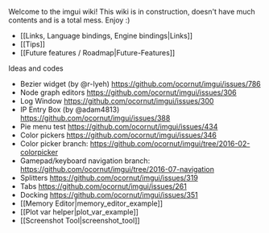 Welcome to the imgui wiki!
This wiki is in construction, doesn't have much contents and is a total mess. Enjoy :)

- [[Links, Language bindings, Engine bindings|Links]]
- [[Tips]]
- [[Future features / Roadmap|Future-Features]]

Ideas and codes

- Bezier widget (by @r-lyeh) https://github.com/ocornut/imgui/issues/786
- Node graph editors https://github.com/ocornut/imgui/issues/306
- Log Window https://github.com/ocornut/imgui/issues/300
- IP Entry Box (by @adam4813) https://github.com/ocornut/imgui/issues/388
- Pie menu test https://github.com/ocornut/imgui/issues/434
- Color pickers https://github.com/ocornut/imgui/issues/346
- Color picker branch: https://github.com/ocornut/imgui/tree/2016-02-colorpicker
- Gamepad/keyboard navigation branch: https://github.com/ocornut/imgui/tree/2016-07-navigation
- Splitters https://github.com/ocornut/imgui/issues/319
- Tabs https://github.com/ocornut/imgui/issues/261
- Docking https://github.com/ocornut/imgui/issues/351
- [[Memory Editor|memory_editor_example]]
- [[Plot var helper|plot_var_example]]
- [[Screenshot Tool|screenshot_tool]]

